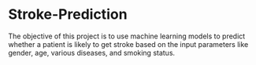 # Stroke-Prediction
The objective of this project is to use machine learning models to predict whether a patient is likely to get stroke based on the input parameters like gender, age, various diseases, and smoking status. 
